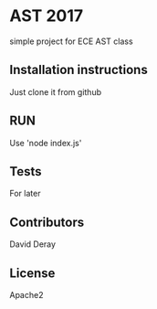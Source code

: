 # AST 2017

simple project for ECE AST class

## Installation instructions

Just clone it from github

## RUN

Use 'node index.js'

## Tests

For later

## Contributors

David Deray

## License

Apache2
